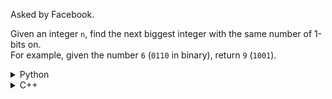 Asked by Facebook.

Given an integer `n`, find the next biggest integer with the same number of 1-bits on.  
For example, given the number `6` (`0110` in binary), return `9` (`1001`).

<details>
<summary>Python</summary>

```python
def set_bits(n):
    c = 0 # count of set bits
    while (n):
        n &= (n-1)
        c += 1
        
    return c
    
def next_int(n):
    c = set_bits(n) # count of set bits in n
    
    n += 1
    while True:
        if (set_bits(n) == c):
            return n
        n += 1
        
if __name__ == '__main__':
    
    n = 6
    print(next_int(n))
```
</details>

<details>
<summary>C++</summary>

```cpp
#include <iostream>
using namespace std;

int set_bits(int n) {
    int c = 0; // count of set bits
    while (n) {
        n &= (n-1);
        c++;
    }    
    return c;
}
    
int next_int(int n) {
    int c = set_bits(n); // count of set bits in n
    
    n++;
    while (true) {
        if (set_bits(n) == c)
            return n;
        n++;
    }
}

int main() {
    int n = 6;
    cout << next_int(n) << endl;
    return 0;
}
```
</details>
